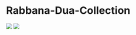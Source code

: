 # Rabbana-Dua-Collection
<img src="/assets/Screenshot 2025-04-23 133530.png">
<img src="/assets/Screenshot 2025-04-23 133948.png">
